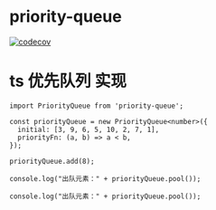 # priority-queue
[![codecov](https://codecov.io/gh/joeyczz/priority-queue/branch/main/graph/badge.svg?token=25AFW589LG)](https://codecov.io/gh/joeyczz/priority-queue)


# ts 优先队列 实现

```
import PriorityQueue from 'priority-queue';

const priorityQueue = new PriorityQueue<number>({
  initial: [3, 9, 6, 5, 10, 2, 7, 1],
  priorityFn: (a, b) => a < b,
});

priorityQueue.add(8);

console.log("出队元素：" + priorityQueue.pool());

console.log("出队元素：" + priorityQueue.pool());

```
